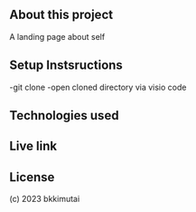 ## About this project
A landing page about self
## Setup Instsructions
-git clone
-open cloned directory via visio code
## Technologies used
## Live link
## License
(c) 2023 bkkimutai